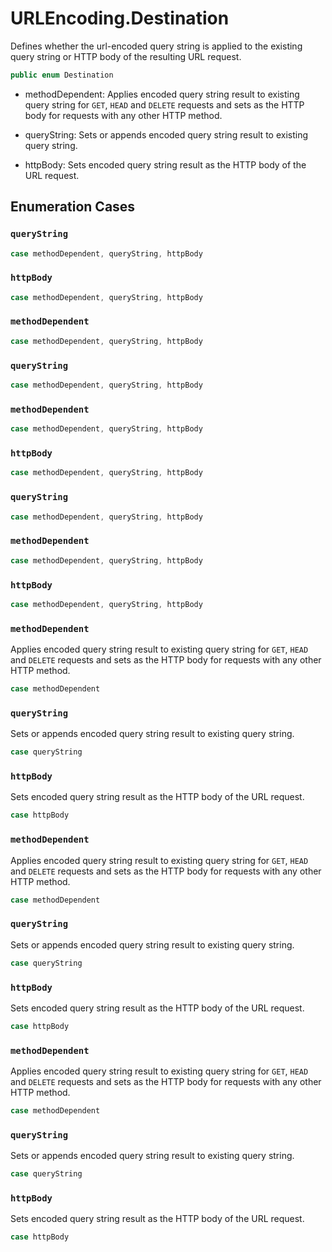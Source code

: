 # URLEncoding.Destination

Defines whether the url-encoded query string is applied to the existing query string or HTTP body of the
resulting URL request.

``` swift
public enum Destination 
```

  - methodDependent: Applies encoded query string result to existing query string for `GET`, `HEAD` and `DELETE`
    requests and sets as the HTTP body for requests with any other HTTP method.

  - queryString:     Sets or appends encoded query string result to existing query string.

  - httpBody:        Sets encoded query string result as the HTTP body of the URL request.

## Enumeration Cases

### `queryString`

``` swift
case methodDependent, queryString, httpBody
```

### `httpBody`

``` swift
case methodDependent, queryString, httpBody
```

### `methodDependent`

``` swift
case methodDependent, queryString, httpBody
```

### `queryString`

``` swift
case methodDependent, queryString, httpBody
```

### `methodDependent`

``` swift
case methodDependent, queryString, httpBody
```

### `httpBody`

``` swift
case methodDependent, queryString, httpBody
```

### `queryString`

``` swift
case methodDependent, queryString, httpBody
```

### `methodDependent`

``` swift
case methodDependent, queryString, httpBody
```

### `httpBody`

``` swift
case methodDependent, queryString, httpBody
```

### `methodDependent`

Applies encoded query string result to existing query string for `GET`, `HEAD` and `DELETE` requests and
sets as the HTTP body for requests with any other HTTP method.

``` swift
case methodDependent
```

### `queryString`

Sets or appends encoded query string result to existing query string.

``` swift
case queryString
```

### `httpBody`

Sets encoded query string result as the HTTP body of the URL request.

``` swift
case httpBody
```

### `methodDependent`

Applies encoded query string result to existing query string for `GET`, `HEAD` and `DELETE` requests and
sets as the HTTP body for requests with any other HTTP method.

``` swift
case methodDependent
```

### `queryString`

Sets or appends encoded query string result to existing query string.

``` swift
case queryString
```

### `httpBody`

Sets encoded query string result as the HTTP body of the URL request.

``` swift
case httpBody
```

### `methodDependent`

Applies encoded query string result to existing query string for `GET`, `HEAD` and `DELETE` requests and
sets as the HTTP body for requests with any other HTTP method.

``` swift
case methodDependent
```

### `queryString`

Sets or appends encoded query string result to existing query string.

``` swift
case queryString
```

### `httpBody`

Sets encoded query string result as the HTTP body of the URL request.

``` swift
case httpBody
```

